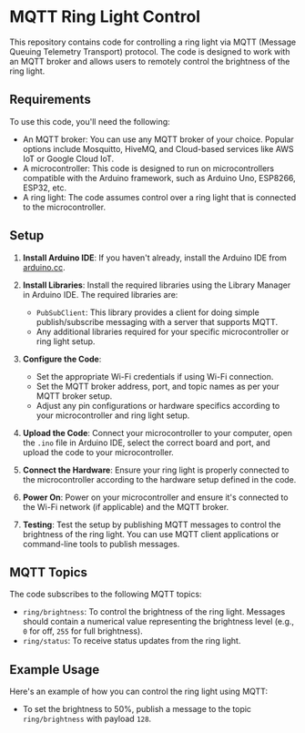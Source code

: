 # MQTT Ring Light Control

This repository contains code for controlling a ring light via MQTT (Message Queuing Telemetry Transport) protocol. The code is designed to work with an MQTT broker and allows users to remotely control the brightness of the ring light.

## Requirements

To use this code, you'll need the following:

- An MQTT broker: You can use any MQTT broker of your choice. Popular options include Mosquitto, HiveMQ, and Cloud-based services like AWS IoT or Google Cloud IoT.
- A microcontroller: This code is designed to run on microcontrollers compatible with the Arduino framework, such as Arduino Uno, ESP8266, ESP32, etc.
- A ring light: The code assumes control over a ring light that is connected to the microcontroller.

## Setup

1. **Install Arduino IDE**: If you haven't already, install the Arduino IDE from [arduino.cc](https://www.arduino.cc/en/software).

2. **Install Libraries**: Install the required libraries using the Library Manager in Arduino IDE. The required libraries are:
   - `PubSubClient`: This library provides a client for doing simple publish/subscribe messaging with a server that supports MQTT.
   - Any additional libraries required for your specific microcontroller or ring light setup.

3. **Configure the Code**:
   - Set the appropriate Wi-Fi credentials if using Wi-Fi connection.
   - Set the MQTT broker address, port, and topic names as per your MQTT broker setup.
   - Adjust any pin configurations or hardware specifics according to your microcontroller and ring light setup.

4. **Upload the Code**: Connect your microcontroller to your computer, open the `.ino` file in Arduino IDE, select the correct board and port, and upload the code to your microcontroller.

5. **Connect the Hardware**: Ensure your ring light is properly connected to the microcontroller according to the hardware setup defined in the code.

6. **Power On**: Power on your microcontroller and ensure it's connected to the Wi-Fi network (if applicable) and the MQTT broker.

7. **Testing**: Test the setup by publishing MQTT messages to control the brightness of the ring light. You can use MQTT client applications or command-line tools to publish messages.

## MQTT Topics

The code subscribes to the following MQTT topics:

- `ring/brightness`: To control the brightness of the ring light. Messages should contain a numerical value representing the brightness level (e.g., `0` for off, `255` for full brightness).
- `ring/status`: To receive status updates from the ring light.

## Example Usage

Here's an example of how you can control the ring light using MQTT:

- To set the brightness to 50%, publish a message to the topic `ring/brightness` with payload `128`.

